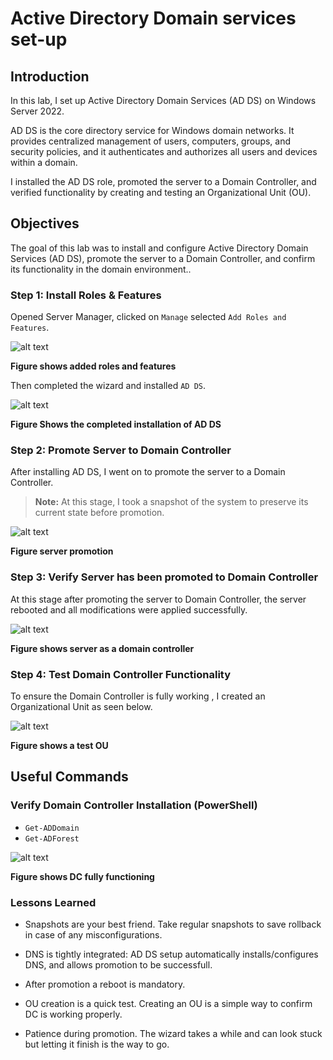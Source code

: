 # Active Directory Domain services set-up

## Introduction

In this lab, I set up Active Directory Domain Services (AD DS) on Windows Server 2022.

AD DS is the core directory service for Windows domain networks. It provides centralized management of users, computers, groups, and security policies, and it authenticates and authorizes all users and devices within a domain.

I installed the AD DS role, promoted the server to a Domain Controller, and verified functionality by creating and testing an Organizational Unit (OU).
## Objectives

The goal of this lab was to install and configure Active Directory Domain Services (AD DS), promote the server to a Domain Controller, and confirm its functionality in the domain environment..

### Step 1: Install Roles & Features

Opened Server Manager, clicked on `Manage` selected `Add Roles and Features`.

![alt text](<../2.AD DS Config/screenshots/01-roles & features.png>)

**Figure shows added roles and features**

Then completed the wizard and installed `AD DS`.

![alt text](<../2.AD DS Config/screenshots/02-AD DS- installed.png>)

**Figure Shows the completed installation of AD DS**

### Step 2: Promote Server to Domain Controller

After installing AD DS, I went on to promote the server to a Domain Controller.

> **Note:** At this stage, I took a snapshot of the system to preserve its current state before promotion.

![alt text](<../2.AD DS Config/screenshots/03-AD DS-promotion.png>)

**Figure server promotion**

### Step 3: Verify Server has been promoted to Domain Controller

At this stage after promoting the server to Domain Controller, the server rebooted and all modifications were applied successfully.

![alt text](<../2.AD DS Config/screenshots/04-promoted-server.png>)

**Figure shows server as a domain controller**

### Step 4: Test Domain Controller Functionality

To ensure the Domain Controller is fully working , I created an Organizational Unit as seen below.

![alt text](<../2.AD DS Config/screenshots/05-TestOU.png>)

**Figure shows a test OU**

## Useful Commands

### Verify Domain Controller Installation (PowerShell)

- `Get-ADDomain`
- `Get-ADForest`

![alt text](<../2.AD DS Config/screenshots/06.DC-functionality.png>)

**Figure shows DC fully functioning**

### Lessons Learned

- Snapshots are your best friend. Take regular snapshots to save rollback in case of any misconfigurations.

- DNS is tightly integrated: AD DS setup automatically installs/configures DNS, and allows promotion to be successfull.

- After promotion a reboot is mandatory.

- OU creation is a quick test. Creating an OU  is a simple way to confirm DC is working properly.

- Patience during promotion. The wizard takes a while and can look stuck but letting it finish is the way to go.
